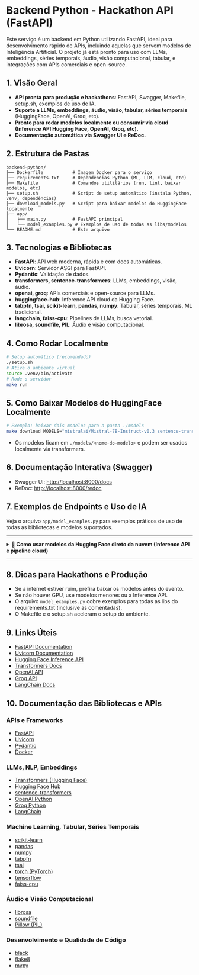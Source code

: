 # Backend Python - Hackathon API (FastAPI)

Este serviço é um backend em Python utilizando FastAPI, ideal para desenvolvimento rápido de APIs, incluindo aquelas que servem modelos de Inteligência Artificial. O projeto já está pronto para uso com LLMs, embeddings, séries temporais, áudio, visão computacional, tabular, e integrações com APIs comerciais e open-source.

## 1. Visão Geral

- **API pronta para produção e hackathons**: FastAPI, Swagger, Makefile, setup.sh, exemplos de uso de IA.
- **Suporte a LLMs, embeddings, áudio, visão, tabular, séries temporais** (HuggingFace, OpenAI, Groq, etc).
- **Pronto para rodar modelos localmente ou consumir via cloud (Inference API Hugging Face, OpenAI, Groq, etc).**
- **Documentação automática via Swagger UI e ReDoc.**

## 2. Estrutura de Pastas

```
backend-python/
├── Dockerfile           # Imagem Docker para o serviço
├── requirements.txt     # Dependências Python (ML, LLM, cloud, etc)
├── Makefile             # Comandos utilitários (run, lint, baixar modelos, etc)
├── setup.sh             # Script de setup automático (instala Python, venv, dependências)
├── download_models.py   # Script para baixar modelos do HuggingFace localmente
├── app/
│   ├── main.py          # FastAPI principal
│   └── model_examples.py # Exemplos de uso de todas as libs/modelos
└── README.md            # Este arquivo
```

## 3. Tecnologias e Bibliotecas

- **FastAPI**: API web moderna, rápida e com docs automáticas.
- **Uvicorn**: Servidor ASGI para FastAPI.
- **Pydantic**: Validação de dados.
- **transformers, sentence-transformers**: LLMs, embeddings, visão, áudio.
- **openai, groq**: APIs comerciais e open-source para LLMs.
- **huggingface-hub**: Inference API cloud da Hugging Face.
- **tabpfn, tsai, scikit-learn, pandas, numpy**: Tabular, séries temporais, ML tradicional.
- **langchain, faiss-cpu**: Pipelines de LLMs, busca vetorial.
- **librosa, soundfile, PIL**: Áudio e visão computacional.

## 4. Como Rodar Localmente

```bash
# Setup automático (recomendado)
./setup.sh
# Ative o ambiente virtual
source .venv/bin/activate
# Rode o servidor
make run
```

## 5. Como Baixar Modelos do HuggingFace Localmente

```bash
# Exemplo: baixar dois modelos para a pasta ./models
make download MODELS="mistralai/Mistral-7B-Instruct-v0.3 sentence-transformers/all-MiniLM-L6-v2"
```

- Os modelos ficam em `./models/<nome-do-modelo>` e podem ser usados localmente via transformers.

## 6. Documentação Interativa (Swagger)

- Swagger UI: [http://localhost:8000/docs](http://localhost:8000/docs)
- ReDoc: [http://localhost:8000/redoc](http://localhost:8000/redoc)

## 7. Exemplos de Endpoints e Uso de IA

Veja o arquivo `app/model_examples.py` para exemplos práticos de uso de todas as bibliotecas e modelos suportados.

---

<details>
<summary><strong>🚀 Como usar modelos da Hugging Face direto da nuvem (Inference API e pipeline cloud)</strong></summary>

### 1. Usando o pipeline do transformers (cloud ou local)

Ideal para PoCs rápidas. O pipeline baixa e executa o modelo automaticamente (local ou cloud, se disponível):

```python
from transformers import pipeline

pipe = pipeline("text-classification", model="distilbert-base-uncased-finetuned-sst-2-english")
result = pipe("I love this!")
print(result)
```

- Se o modelo não estiver local, será baixado automaticamente.
- Se não houver GPU/infra, pode ser mais lento.

### 2. Usando a Inference API da Hugging Face (cloud)

Ideal para desenvolvimento em locais com internet instável ou sem GPU local. Você consome o modelo direto da nuvem da Hugging Face:

```python
from huggingface_hub import InferenceClient

client = InferenceClient(token="<seu_token_hf>")
response = client.text_generation("Qual o propósito da vida?", model="tiiuae/falcon-7b-instruct")
print(response)
```

- **Vantagens:** Não precisa baixar nem rodar o modelo localmente.
- **Desvantagens:** Depende da internet e do plano da Hugging Face (há limites gratuitos e pagos).
- **Como obter o token:**
  1. Crie uma conta em <https://huggingface.co>
  2. Vá em "Settings" > "Access Tokens" > "New token" (role: "read")
  3. Use o token no código acima.
- **Dica:** Para tasks como classificação, geração de texto, embeddings, etc., basta mudar o método do `InferenceClient` (ex: `client.text_classification`, `client.feature_extraction`, etc).

</details>

---

## 8. Dicas para Hackathons e Produção

- Se a internet estiver ruim, prefira baixar os modelos antes do evento.
- Se não houver GPU, use modelos menores ou a Inference API.
- O arquivo `model_examples.py` cobre exemplos para todas as libs do requirements.txt (inclusive as comentadas).
- O Makefile e o setup.sh aceleram o setup do ambiente.

## 9. Links Úteis

- [FastAPI Documentation](https://fastapi.tiangolo.com/)
- [Uvicorn Documentation](https://www.uvicorn.org/)
- [Hugging Face Inference API](https://huggingface.co/inference-api)
- [Transformers Docs](https://huggingface.co/docs/transformers/index)
- [OpenAI API](https://platform.openai.com/docs/)
- [Groq API](https://console.groq.com/docs/openai)
- [LangChain Docs](https://python.langchain.com/docs/get_started/introduction.html)

## 10. Documentação das Bibliotecas e APIs

### APIs e Frameworks

- [FastAPI](https://fastapi.tiangolo.com/)
- [Uvicorn](https://www.uvicorn.org/)
- [Pydantic](https://docs.pydantic.dev/)
- [Docker](https://docs.docker.com/)

### LLMs, NLP, Embeddings

- [Transformers (Hugging Face)](https://huggingface.co/docs/transformers/index)
- [Hugging Face Hub](https://huggingface.co/docs/huggingface_hub/index)
- [sentence-transformers](https://www.sbert.net/)
- [OpenAI Python](https://platform.openai.com/docs/api-reference/introduction)
- [Groq Python](https://github.com/groq/groq-python)
- [LangChain](https://python.langchain.com/docs/get_started/introduction.html)

### Machine Learning, Tabular, Séries Temporais

- [scikit-learn](https://scikit-learn.org/stable/)
- [pandas](https://pandas.pydata.org/docs/)
- [numpy](https://numpy.org/doc/)
- [tabpfn](https://github.com/automl/TabPFN)
- [tsai](https://timeseriesai.github.io/tsai/)
- [torch (PyTorch)](https://pytorch.org/docs/stable/index.html)
- [tensorflow](https://www.tensorflow.org/api_docs)
- [faiss-cpu](https://github.com/facebookresearch/faiss)

### Áudio e Visão Computacional

- [librosa](https://librosa.org/doc/latest/index.html)
- [soundfile](https://pysoundfile.readthedocs.io/en/latest/)
- [Pillow (PIL)](https://pillow.readthedocs.io/en/stable/)

### Desenvolvimento e Qualidade de Código

- [black](https://black.readthedocs.io/en/stable/)
- [flake8](https://flake8.pycqa.org/en/latest/)
- [mypy](https://mypy.readthedocs.io/en/stable/)
